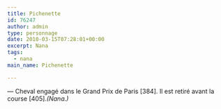 ```yaml
---
title: Pichenette
id: 76247
author: admin
type: personnage
date: 2010-03-15T07:28:01+00:00
excerpt: Nana
tags:
  - nana
main_name: Pichenette

---
```

— Cheval engagé dans le Grand Prix de Paris [384]. Il est retiré avant la course [405]._(Nana.)_